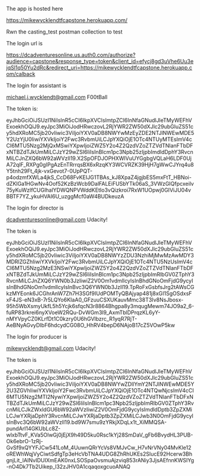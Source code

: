 The app is hosted here

https://mikewycklendtfcapstone.herokuapp.com/

Rwn the casting_test postman collection to test

The login url is

https://dcadventuresonline.us.auth0.com/authorize?audience=capstone&response_type=token&client_id=efycj8gd3uVhe6Uu3ejqSl1q50Yu2dRc&redirect_uri=https://mikewycklendtfcapstone.herokuapp.com/calback

The login for assistant is

michael.j.wycklendt@gmail.com
F00tBall

The token is:

eyJhbGciOiJSUzI1NiIsInR5cCI6IkpXVCIsImtpZCI6InNfaGNudlJleTMyWEFhVExoekhOQiJ9.eyJpc3MiOiJodHRwczovL2RjYWR2ZW50dXJlc29ubGluZS51cy5hdXRoMC5jb20vIiwic3ViIjoiYXV0aDB8NWYwMzEyZDE2NTJlNWEwMDE5Y2UzYjU0IiwiYXVkIjoiY2Fwc3RvbmUiLCJpYXQiOjE1OTc4NTUyMTEsImV4cCI6MTU5Nzg2MjQxMSwiYXpwIjoiZWZ5Y2o4Z2QzdVZoZTZVdTNlanFTbDFxNTBZdTJkUmMiLCJzY29wZSI6IiIsInBlcm1pc3Npb25zIjpbImdldDphY3RvcnMiLCJnZXQ6bW92aWVzIl19.X2SpOFDJOPHXWlVuUYGgbgVQLaH6LDF0UjA72qlF_RXPg0gIPgAzEnTRrrqsBX6xRzqKY3WCVRZK39HjH7gWwCJYrq4u8Y5tnh29Ft_4jk-vxGevot7-0UpPQT-p4odzmfXWLa4jkS_CcD68FvKEIJG1TBAs_kJ8XpaZ4jgjbES5mxFtT_HBNoi-dZKlGa1HGwNv4Oof52KzBzWcb9DalFALEiFUSbYTk06aS_3VWzGIQfpcxeilv75yKuWzlfCUGlhalYDWQNPVWddKEtIo3vQizkroi7RxW1UOpwj0GIViJU04vBBTF7YZ_ykuHVAI6U_uzggMcf0aW4BUDkeuzA

The login for director is

dcadventuresonline@gmail.com
Udacity!

The token is

eyJhbGciOiJSUzI1NiIsInR5cCI6IkpXVCIsImtpZCI6InNfaGNudlJleTMyWEFhVExoekhOQiJ9.eyJpc3MiOiJodHRwczovL2RjYWR2ZW50dXJlc29ubGluZS51cy5hdXRoMC5jb20vIiwic3ViIjoiYXV0aDB8NWYzZDU3NzhiMjMwMzAwMDY3MDRlZGZhIiwiYXVkIjoiY2Fwc3RvbmUiLCJpYXQiOjE1OTc4NTU5NzUsImV4cCI6MTU5Nzg2MzE3NSwiYXpwIjoiZWZ5Y2o4Z2QzdVZoZTZVdTNlanFTbDFxNTBZdTJkUmMiLCJzY29wZSI6IiIsInBlcm1pc3Npb25zIjpbImRlbGV0ZTphY3RvcnMiLCJnZXQ6YWN0b3JzIiwiZ2V0Om1vdmllcyIsInBhdGNoOmFjdG9ycyIsInBhdGNoOm1vdmllcyIsInBvc3Q6YWN0b3JzIl19.TpRoFxGsbfsJrg2tAWsCGkzMYEonk6JCGhrAnW7Zh7H3SGf9IUdPOMTyQBAjyap481j8xGI1SgOSdxsFxF4JS-eN3xB-7r5LQYo6KIaA0_GFzuuCSXUKauvMmc38T3Iv8NsJbosx-95h5WbXsmyUkfL5h5Ycjk6sfqcN3r8864Bhgpa8y3mqugMewm74JO9a2_6-fuRP83rkrei6nyXVoeW2RQu-DvWGm3l9_AxmTblDPrqzKL6yY-nMYVpyCZ0KLrfDt1C0kzry0U6hGVlbzrc_R1yqR7RjT-AeBNyAGvyDIbF6hdcydCG08O_HhRV4bepD6NAjoB17cZ5VOwP5kw

The login for producer is

mikewycklendt@gmail.com
Udacity!

The token is

eyJhbGciOiJSUzI1NiIsInR5cCI6IkpXVCIsImtpZCI6InNfaGNudlJleTMyWEFhVExoekhOQiJ9.eyJpc3MiOiJodHRwczovL2RjYWR2ZW50dXJlc29ubGluZS51cy5hdXRoMC5jb20vIiwic3ViIjoiYXV0aDB8NWYwZDllYmY2NTJlNWEwMDE5Y2U3ZGVhIiwiYXVkIjoiY2Fwc3RvbmUiLCJpYXQiOjE1OTc4NTQwNjcsImV4cCI6MTU5Nzg2MTI2NywiYXpwIjoiZWZ5Y2o4Z2QzdVZoZTZVdTNlanFTbDFxNTBZdTJkUmMiLCJzY29wZSI6IiIsInBlcm1pc3Npb25zIjpbImRlbGV0ZTphY3RvcnMiLCJkZWxldGU6bW92aWVzIiwiZ2V0OmFjdG9ycyIsImdldDptb3ZpZXMiLCJwYXRjaDphY3RvcnMiLCJwYXRjaDptb3ZpZXMiLCJwb3N0OmFjdG9ycyIsInBvc3Q6bW92aWVzIl19.bd9W7smu9zYRkjXDqLx1t_XiMMQSA-pundArl14GKUbLc8Z-wlxbTtvF_KVa5OlwGj0jEjX9h49D5ku0Rsc1kYj28SmDaV_gFb6BvydHL3PUB-Ok6ebrO-1zRj-GvSf9xQYYFJCw541LoM_4UuwnQRrYcVs8VMJvCw_H7vNrVNy04MvKle12oREWhWqjVyCiwtSdfgTp3eHcVbTNA4UDG8ZhRhUKEs2SlucE92Hcerw3BhgnjLit_IAINvIDUIXmEAK0nxLSOSpaOvsmuAjzviq853rANiy3JjsAEfnnKWSIYg-nO4Dk7Tb2Uikep_l32zJHV0A1cqaqoxgcuoANAQ